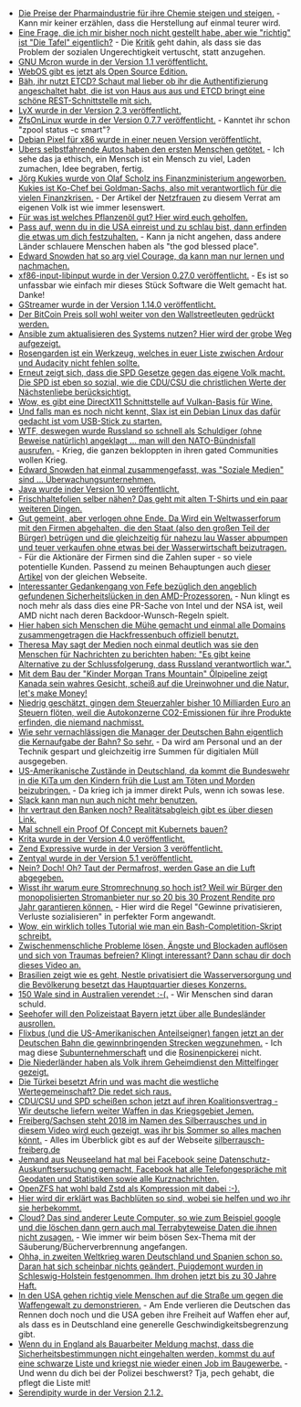* [Die Preise der Pharmaindustrie für ihre Chemie steigen und steigen.](https://blog.fefe.de/?ts=a451a97c) - Kann mir keiner erzählen, dass die Herstellung auf einmal teurer wird.
* [Eine Frage, die ich mir bisher noch nicht gestellt habe, aber wie "richtig" ist "Die Tafel" eigentlich?](http://www.niewiederkrieg.eu/?p=742) - Die [Kritik](https://de.wikipedia.org/wiki/Tafel_(Organisation)#Kritik_an_der_Tafel) geht dahin, als dass sie das Problem der sozialen Ungerechtigkeit vertuscht, statt anzugehen.
* [GNU Mcron wurde in der Version 1.1 veröffentlicht.](https://www.phoronix.com/scan.php?page=news_item&px=GNU-Mcron-1.1-Released)
* [WebOS gibt es jetzt als Open Source Edition.](https://www.phoronix.com/scan.php?page=news_item&px=LG-webOS-Open-Source-Edition)
* [Bäh, ihr nutzt ETCD? Schaut mal lieber ob ihr die Authentifizierung angeschaltet habt, die ist von Haus aus aus und ETCD bringt eine schöne REST-Schnittstelle mit sich.](https://ma.ttias.be/the-security-footgun-in-etcd/)
* [LyX wurde in der Version 2.3 veröffentlicht.](https://www.pro-linux.de/news/1/25714/latex-editor-lyx-23-integriert-gnuplot.html)
* [ZfsOnLinux wurde in der Version 0.7.7 veröffentlicht.](https://github.com/zfsonlinux/zfs/releases) - Kanntet ihr schon "zpool status -c smart"?
* [Debian Pixel für x86 wurde in einer neuen Version veröffentlicht.](https://www.pro-linux.de/news/1/25716/debian-pixel-f%C3%BCr-pc-in-neuer-version.html)
* [Ubers selbstfahrende Autos haben den ersten Menschen getötet.](https://blog.fefe.de/?ts=a44eed1c) - Ich sehe das ja ethisch, ein Mensch ist ein Mensch zu viel, Laden zumachen, Idee begraben, fertig.
* [Jörg Kukies wurde von Olaf Scholz ins Finanzministerium angeworben. Kukies ist Ko-Chef bei Goldman-Sachs, also mit verantwortlich für die vielen Finanzkrisen.](https://blog.fefe.de/?ts=a44ee4b2) - Der Artikel der [Netzfrauen](https://netzfrauen.org/2018/03/20/goldmansachs/) zu diesem Verrat am eigenen Volk ist wie immer lesenswert.
* [Für was ist welches Pflanzenöl gut? Hier wird euch geholfen.](https://www.smarticular.net/aetherische-oele-aromatherapie-erkaeltung-husten-kinderkrankheiten/)
* [Pass auf, wenn du in die USA einreist und zu schlau bist, dann erfinden die etwas um dich festzuhalten.](https://blog.fefe.de/?ts=a44e3d4f) - Kann ja nicht angehen, dass andere Länder schlauere Menschen haben als "the god blessed place".
* [Edward Snowden hat so arg viel Courage, da kann man nur lernen und nachmachen.](https://blog.fefe.de/?ts=a44e3914)
* [xf86-input-libinput wurde in der Version 0.27.0 veröffentlicht.](https://www.phoronix.com/scan.php?page=news_item&px=xf86-input-libinput-0.27) - Es ist so unfassbar wie einfach mir dieses Stück Software die Welt gemacht hat. Danke!
* [GStreamer wurde in der Version 1.14.0 veröffentlicht.](https://www.phoronix.com/scan.php?page=news_item&px=GStreamer-1.14.0-Released)
* [Der BitCoin Preis soll wohl weiter von den Wallstreetleuten gedrückt werden.](https://blog.fefe.de/?ts=a44f8bb0)
* [Ansible zum aktualisieren des Systems nutzen? Hier wird der grobe Weg aufgezeigt.](https://opensource.com/article/18/3/ansible-patch-systems)
* [Rosengarden ist ein Werkzeug, welches in euer Liste zwischen Ardour und Audacity nicht fehlen sollte.](https://opensource.com/article/18/3/make-sweet-music-digital-audio-workstation-rosegarden)
* [Erneut zeigt sich, dass die SPD Gesetze gegen das eigene Volk macht. Die SPD ist eben so sozial, wie die CDU/CSU die christlichen Werte der Nächstenliebe berücksichtigt.](http://www.neopresse.com/gesellschaft/kommentar-spd-greift-tarifbeschaeftigte-an-frondienste-statt-buergerfreiheit/)
* [Wow, es gibt eine DirectX11 Schnittstelle auf Vulkan-Basis für Wine.](https://www.phoronix.com/scan.php?page=news_item&px=DXVK-Shader-Cache)
* [Und falls man es noch nicht kennt, Slax ist ein Debian Linux das dafür gedacht ist vom USB-Stick zu starten.](https://www.slax.org/)
* [WTF, deswegen wurde Russland so schnell als Schuldiger (ohne Beweise natürlich) angeklagt ... man will den NATO-Bündnisfall ausrufen.](https://propagandaschau.wordpress.com/2018/03/21/beweise-bitte-eine-nuechterne-analyse-des-mordversuchs-an-sergej-und-yulia-skripal/) - Krieg, die ganzen bekloppten in ihren gated Communities wollen Krieg.
* [Edward Snowden hat einmal zusammengefasst, was "Soziale Medien" sind ... Überwachungsunternehmen.](https://propagandaschau.wordpress.com/2018/03/21/edward-snowden-zu-den-sozialen-medien/)
* [Java wurde inder Version 10 veröffentlicht.](https://www.pro-linux.de/news/1/25725/java-10-freigegeben.html)
* [Frischhaltefolien selber nähen? Das geht mit alten T-Shirts und ein paar weiteren Dingen.](https://www.smarticular.net/frischhaltefolie-ersatz-abdeckhaube-naehen-anleitung/)
* [Gut gemeint, aber verlogen ohne Ende. Da Wird ein Weltwasserforum mit den Firmen abgehalten, die den Staat (also den großen Teil der Bürger) betrügen und die gleichzeitig für nahezu lau Wasser abpumpen und teuer verkaufen ohne etwas bei der Wasserwirtschaft beizutragen.](http://www.sonnenseite.com/de/politik/das-8.-weltwasserforum-vereint-weltoberhaeupter-und-experten-zum-weltwassertag.html) - Für die Aktionäre der Firmen sind die Zahlen super - so viele potentielle Kunden. Passend zu meinen Behauptungen auch [dieser Artikel](http://www.sonnenseite.com/de/umwelt/die-trinkwasserkrise-in-den-usa-zunehmender-mangel-an-sicherem-trinkwasser.html) von der gleichen Webseite.
* [Interessanter Gedankengang von Fefe bezüglich den angeblich gefundenen Sicherheitslücken in den AMD-Prozessoren.](https://blog.fefe.de/?ts=a44dc725) - Nun klingt es noch mehr als dass dies eine PR-Sache von Intel und der NSA ist, weil AMD nicht nach deren Backdoor-Wunsch-Regeln spielt.
* [Hier haben sich Menschen die Mühe gemacht und einmal alle Domains zusammengetragen die Hackfressenbuch offiziell benutzt.](https://github.com/jmdugan/blocklists/blob/master/corporations/facebook/all)
* [Theresa May sagt der Medien noch einmal deutlich was sie den Menschen für Nachrichten zu berichten haben: "Es gibt keine Alternative zu der Schlussfolgerung, dass Russland verantwortlich war.".](http://www.neopresse.com/gesellschaft/kommentar-der-weg-in-den-faschismus/)
* [Mit dem Bau der "Kinder Morgan Trans Mountain" Ölpipeline zeigt Kanada sein wahres Gesicht, scheiß auf die Ureinwohner und die Natur, let's make Money!](https://netzfrauen.org/2018/03/22/first-nation-2/)
* [Niedrig geschätzt, gingen dem Steuerzahler bisher 10 Milliarden Euro an Steuern flöten, weil die Autokonzerne CO2-Emissionen für ihre Produkte erfinden, die niemand nachmisst.](http://www.sonnenseite.com/de/mobilitaet/steuerbetrug-der-autokonzerne-durch-falsche-co2-angaben-liegt-bei-ueber-10-milliarden-euro.html)
* [Wie sehr vernachlässigen die Manager der Deutschen Bahn eigentlich die Kernaufgabe der Bahn? So sehr.](https://blog.fefe.de/?ts=a44d4576) - Da wird am Personal und an der Technik gespart und gleichzeitig irre Summen für digitialen Müll ausgegeben.
* [US-Amerikanische Zustände in Deutschland, da kommt die Bundeswehr in die KiTa um den Kindern früh die Lust am Töten und Morden beizubringen.](https://blog.fefe.de/?ts=a44d4606) - Da krieg ich ja immer direkt Puls, wenn ich sowas lese.
* [Slack kann man nun auch nicht mehr benutzen.](https://blog.fefe.de/?ts=a44d49c7)
* [Ihr vertraut den Banken noch? Realitätsabgleich gibt es über diesen Link.](https://blog.fefe.de/?ts=a44d490d)
* [Mal schnell ein Proof Of Concept mit Kubernets bauen?](https://opensource.com/article/18/3/building-kubernetes-proof-concept)
* [Krita wurde in der Version 4.0 veröffentlicht.](https://www.pro-linux.de/news/1/25730/krita-40-ver%C3%B6ffentlicht.html)
* [Zend Expressive wurde in der Version 3 veröffentlicht.](https://framework.zend.com/blog/2018-03-16-expressive-3.html)
* [Zentyal wurde in der Version 5.1 veröffentlicht.](https://www.pro-linux.de/news/1/25733/linux-server-zentyal-51-freigegeben.html)
* [Nein? Doch! Oh? Taut der Permafrost, werden Gase an die Luft abgegeben.](http://www.sonnenseite.com/de/wissenschaft/tauender-permafrost-produziert-mehr-methan-als-erwartet.html)
* [Wisst ihr warum eure Stromrechnung so hoch ist? Weil wir Bürger den monopolisierten Stromanbieter nur so 20 bis 30 Prozent Rendite pro Jahr garantieren können.](http://www.sonnenseite.com/de/wirtschaft/netzentgelte-urteil-stromkunden-sind-verlierer.html) - Hier wird die Regel "Gewinne privatisieren, Verluste sozialisieren" in perfekter Form angewandt.
* [Wow, ein wirklich tolles Tutorial wie man ein Bash-Completition-Skript schreibt.](https://opensource.com/article/18/3/creating-bash-completion-script)
* [Zwischenmenschliche Probleme lösen, Ängste und Blockaden auflösen und sich von Traumas befreien? Klingt interessant? Dann schau dir doch dieses Video an.](http://www.welt-im-wandel.tv/video/aengste-und-blockaden-aufloesen-befreie-dich-von-deinem-trauma/)
* [Brasilien zeigt wie es geht, Nestle privatisiert die Wasserversorgung und die Bevölkerung besetzt das Hauptquartier dieses Konzerns.](https://netzfrauen.org/2018/03/23/wasserprivatisierung/)
* [150 Wale sind in Australien verendet :-(.](https://netzfrauen.org/2018/03/24/wale/) - Wir Menschen sind daran schuld.
* [Seehofer will den Polizeistaat Bayern jetzt über alle Bundesländer ausrollen.](https://blog.fefe.de/?ts=a44b59c4)
* [Flixbus (und die US-Amerikanischen Anteilseigner) fangen jetzt an der Deutschen Bahn die gewinnbringenden Strecken wegzunehmen.](https://www.heise.de/newsticker/meldung/Fernzug-Premiere-fuer-Flixbus-Flixtrain-soll-jaehrlich-500-000-Reisende-anlocken-4002966.html) - Ich mag diese [Subunternehmerschaft](https://www.heise.de/forum/heise-online/News-Kommentare/Fernzug-Premiere-fuer-Flixbus-Flixtrain-soll-jaehrlich-500-000-Reisende-anlocken/Wer-faehrt-den-Zug-wirklich/posting-32089073/show/) und die [Rosinenpickerei](https://www.heise.de/forum/heise-online/News-Kommentare/Fernzug-Premiere-fuer-Flixbus-Flixtrain-soll-jaehrlich-500-000-Reisende-anlocken/Rosinenpickerei-verbieten/posting-32091559/show/) nicht.
* [Die Niederländer haben als Volk ihrem Geheimdienst den Mittelfinger gezeigt.](https://blog.fefe.de/?ts=a44b572e)
* [Die Türkei besetzt Afrin und was macht die westliche Wertegemeinschaft? Die redet sich raus.](https://blog.fefe.de/?ts=a44b57e7)
* [CDU/CSU und SPD scheißen schon jetzt auf ihren Koalitionsvertrag - Wir deutsche liefern weiter Waffen in das Kriegsgebiet Jemen.](https://blog.fefe.de/?ts=a44b56fb)
* [Freiberg/Sachsen steht 2018 im Namen des Silberrausches und in diesem Video wird euch gezeigt, was ihr bis Sommer so alles machen könnt.](https://www.youtube.com/watch?v=Iyt9O7jIR6Q) - Alles im Überblick gibt es auf der Webseite [silberrausch-freiberg.de](http://silberrausch-freiberg.de/)
* [Jemand aus Neuseeland hat mal bei Facebook seine Datenschutz-Auskunftsersuchung gemacht, Facebook hat alle Telefongespräche mit Geodaten und Statistiken sowie alle Kurznachrichten.](https://blog.fefe.de/?ts=a448a037)
* [OpenZFS hat wohl bald Zstd als Kompression mit dabei :-).](https://www.phoronix.com/scan.php?page=news_item&px=OpenZFS-Zstd-Compression)
* [Hier wird dir erklärt was Bachblüten so sind, wobei sie helfen und wo ihr sie herbekommt.](https://www.careelite.de/bachblueten/)
* [Cloud? Das sind anderer Leute Computer, so wie zum Beispiel google und die löschen dann gern auch mal Terrabyteweise Daten die ihnen nicht zusagen.](https://blog.fefe.de/?ts=a4495651) - Wie immer wir beim bösen Sex-Thema mit der Säuberung/Bücherverbrennung angefangen.
* [Ohha, in zweiten Weltkrieg waren Deutschland und Spanien schon so. Daran hat sich scheinbar nichts geändert, Puigdemont wurden in Schleswig-Holstein festgenommen. Ihm drohen jetzt bis zu 30 Jahre Haft.](https://blog.fefe.de/?ts=a44956e6)
* [In den USA gehen richtig viele Menschen auf die Straße um gegen die Waffengewalt zu demonstrieren.](https://netzfrauen.org/2018/03/25/57019/) - Am Ende verlieren die Deutschen das Rennen doch noch und die USA geben ihre Freiheit auf Waffen eher auf, als dass es in Deutschland eine generelle Geschwindigkeitsbegrenzung gibt.
* [Wenn du in England als Bauarbeiter Meldung machst, dass die Sicherheitsbestimmungen nicht eingehalten werden, kommst du auf eine schwarze Liste und kriegst nie wieder einen Job im Baugewerbe.](https://blog.fefe.de/?ts=a449fcc1) - Und wenn du dich bei der Polizei beschwerst? Tja, pech gehabt, die pflegt die Liste mit!
* [Serendipity wurde in der Version 2.1.2.](https://docs.s9y.org/)
